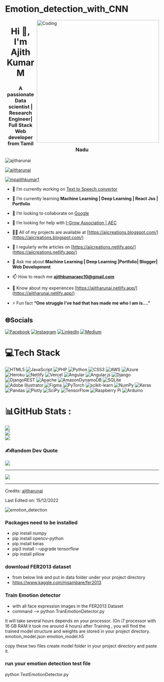 # Emotion_detection_with_CNN

<img align="right" alt="Coding" width="400" src="https://cdn.dribbble.com/users/1162077/screenshots/3848914/programmer.gif">
<h1 align="center">Hi 👋, I'm Ajith Kumar M</h1>
<h3 align="center">A passionate Data scientist | Research Engineer| Full Stack Web developer from Tamil Nadu</h3>

<p align="left"> <img src="https://komarev.com/ghpvc/?username=ajitharunai&label=Profile%20views&color=0e75b6&style=flat" alt="ajitharunai" /> </p>

<p align="left"> <a href="https://github.com/ryo-ma/github-profile-trophy"><img src="https://github-profile-trophy.vercel.app/?username=ajitharunai" alt="ajitharunai" /></a> </p>

<p align="left"> <a href="https://twitter.com/mpajithkumar1" target="blank"><img src="https://img.shields.io/twitter/follow/mpajithkumar1?logo=twitter&style=for-the-badge" alt="mpajithkumar1" /></a> </p>

- 🔭 I’m currently working on [Text to Speech convertor](https://ajitharunai.github.io/Text-To-Speech-Converter/)

- 🌱 I’m currently learning **Machine Learning | Deep Learning | React Jss | Portfolio**

- 👯 I’m looking to collaborate on [Google](https://www.google.com/)

- 🤝 I’m looking for help with [I-Grow Association | AEC](https://arunai-cse.blogspot.com/)

- 👨‍💻 All of my projects are available at [https://ajicreations.blogspot.com/](https://ajicreations.blogspot.com/)

- 📝 I regularly write articles on [https://ajicreations.netlify.app/](https://ajicreations.netlify.app/)

- 💬 Ask me about **Machine Learning | Deep Learning |Portfolio| Blogger| Web Development**

- 📫 How to reach me **ajithkumaraec10@gmail.com**

- 📄 Know about my experiences [https://ajitharunai.netlify.app/](https://ajitharunai.netlify.app/)

- ⚡ Fun fact **“One struggle I’ve had that has made me who I am is….”**



## 🌐Socials
[![Facebook](https://img.shields.io/badge/Facebook-%231877F2.svg?logo=Facebook&logoColor=white)](https://facebook.com/https://www.facebook.com/ajithkumar.m.9216778) [![Instagram](https://img.shields.io/badge/Instagram-%23E4405F.svg?logo=Instagram&logoColor=white)](https://instagram.com/https://www.instagram.com/ajithkumar_arunai/) [![LinkedIn](https://img.shields.io/badge/LinkedIn-%230077B5.svg?logo=linkedin&logoColor=white)](https://linkedin.com/in/https://www.linkedin.com/in/ajith-kumar-m-7897541b4/) [![Medium](https://img.shields.io/badge/Medium-12100E?logo=medium&logoColor=white)](https://medium.com/@https://medium.com/@ajitharunai) 

# 💻Tech Stack
![HTML5](https://img.shields.io/badge/html5-%23E34F26.svg?style=for-the-badge&logo=html5&logoColor=white) ![JavaScript](https://img.shields.io/badge/javascript-%23323330.svg?style=for-the-badge&logo=javascript&logoColor=%23F7DF1E) ![PHP](https://img.shields.io/badge/php-%23777BB4.svg?style=for-the-badge&logo=php&logoColor=white) ![Python](https://img.shields.io/badge/python-3670A0?style=for-the-badge&logo=python&logoColor=ffdd54) ![CSS3](https://img.shields.io/badge/css3-%231572B6.svg?style=for-the-badge&logo=css3&logoColor=white) ![AWS](https://img.shields.io/badge/AWS-%23FF9900.svg?style=for-the-badge&logo=amazon-aws&logoColor=white) ![Azure](https://img.shields.io/badge/azure-%230072C6.svg?style=for-the-badge&logo=azure-devops&logoColor=white) ![Heroku](https://img.shields.io/badge/heroku-%23430098.svg?style=for-the-badge&logo=heroku&logoColor=white) ![Netlify](https://img.shields.io/badge/netlify-%23000000.svg?style=for-the-badge&logo=netlify&logoColor=#00C7B7) ![Vercel](https://img.shields.io/badge/vercel-%23000000.svg?style=for-the-badge&logo=vercel&logoColor=white) ![Angular](https://img.shields.io/badge/angular-%23DD0031.svg?style=for-the-badge&logo=angular&logoColor=white) ![Angular.js](https://img.shields.io/badge/angular.js-%23E23237.svg?style=for-the-badge&logo=angularjs&logoColor=white) ![Django](https://img.shields.io/badge/django-%23092E20.svg?style=for-the-badge&logo=django&logoColor=white) ![DjangoREST](https://img.shields.io/badge/DJANGO-REST-ff1709?style=for-the-badge&logo=django&logoColor=white&color=ff1709&labelColor=gray) ![Apache](https://img.shields.io/badge/apache-%23D42029.svg?style=for-the-badge&logo=apache&logoColor=white) ![AmazonDynamoDB](https://img.shields.io/badge/Amazon%20DynamoDB-4053D6?style=for-the-badge&logo=Amazon%20DynamoDB&logoColor=white) ![SQLite](https://img.shields.io/badge/sqlite-%2307405e.svg?style=for-the-badge&logo=sqlite&logoColor=white) ![Adobe Illustrator](https://img.shields.io/badge/adobeillustrator-%23FF9A00.svg?style=for-the-badge&logo=adobeillustrator&logoColor=white) 	![Figma](https://img.shields.io/badge/figma-%23F24E1E.svg?style=for-the-badge&logo=figma&logoColor=white) ![PyTorch](https://img.shields.io/badge/PyTorch-%23EE4C2C.svg?style=for-the-badge&logo=PyTorch&logoColor=white) ![scikit-learn](https://img.shields.io/badge/scikit--learn-%23F7931E.svg?style=for-the-badge&logo=scikit-learn&logoColor=white) ![NumPy](https://img.shields.io/badge/numpy-%23013243.svg?style=for-the-badge&logo=numpy&logoColor=white) ![Keras](https://img.shields.io/badge/Keras-%23D00000.svg?style=for-the-badge&logo=Keras&logoColor=white) ![Pandas](https://img.shields.io/badge/pandas-%23150458.svg?style=for-the-badge&logo=pandas&logoColor=white) ![Plotly](https://img.shields.io/badge/Plotly-%233F4F75.svg?style=for-the-badge&logo=plotly&logoColor=white) ![SciPy](https://img.shields.io/badge/SciPy-%230C55A5.svg?style=for-the-badge&logo=scipy&logoColor=%white) ![TensorFlow](https://img.shields.io/badge/TensorFlow-%23FF6F00.svg?style=for-the-badge&logo=TensorFlow&logoColor=white) ![Raspberry Pi](https://img.shields.io/badge/-RaspberryPi-C51A4A?style=for-the-badge&logo=Raspberry-Pi) ![Arduino](https://img.shields.io/badge/-Arduino-00979D?style=for-the-badge&logo=Arduino&logoColor=white)
# 📊GitHub Stats :
![](https://github-readme-stats.vercel.app/api?username=ajitharunai&theme=blue-green&hide_border=false&include_all_commits=false&count_private=false)<br/>
![](https://github-readme-streak-stats.herokuapp.com/?user=ajitharunai&theme=blue-green&hide_border=false)<br/>
![](https://github-readme-stats.vercel.app/api/top-langs/?username=ajitharunai&theme=blue-green&hide_border=false&include_all_commits=false&count_private=false&layout=compact)

### ✍️Random Dev Quote
![](https://quotes-github-readme.vercel.app/api?type=horizontal&theme=radical)


---
[![](https://visitcount.itsvg.in/api?id=ajitharunai&icon=0&color=0)](https://visitcount.itsvg.in)



-----
Credits: [ajitharunai](https://github.com/ajitharunai)

Last Edited on: 15/12/2022

![emotion_detection](https://github.com/datamagic2020/Emotion_detection_with_CNN/blob/main/emoition_detection.png)

### Packages need to be installed
- pip install numpy
- pip install opencv-python
- pip install keras
- pip3 install --upgrade tensorflow
- pip install pillow

### download FER2013 dataset
- from below link and put in data folder under your project directory
- https://www.kaggle.com/msambare/fer2013

### Train Emotion detector
- with all face expression images in the FER2013 Dataset
- command --> python TranEmotionDetector.py

It will take several hours depends on your processor. (On i7 processor with 16 GB RAM it took me around 4 hours)
after Training , you will find the trained model structure and weights are stored in your project directory.
emotion_model.json
emotion_model.h5

copy these two files create model folder in your project directory and paste it.

### run your emotion detection test file
python TestEmotionDetector.py
